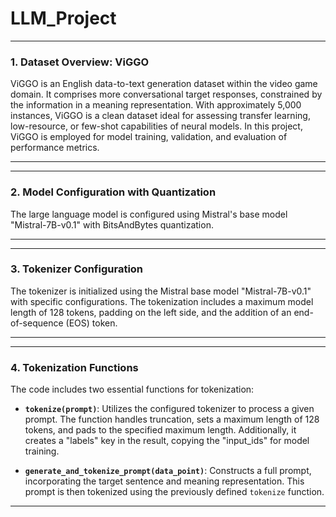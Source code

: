# LLM_Project

---

### 1. Dataset Overview: ViGGO

ViGGO is an English data-to-text generation dataset within the video game domain. It comprises more conversational target responses, constrained by the information in a meaning representation. With approximately 5,000 instances, ViGGO is a clean dataset ideal for assessing transfer learning, low-resource, or few-shot capabilities of neural models. In this project, ViGGO is employed for model training, validation, and evaluation of performance metrics.

---

---

### 2. Model Configuration with Quantization

The large language model is configured using Mistral's base model "Mistral-7B-v0.1" with BitsAndBytes quantization. 

---

---

### 3. Tokenizer Configuration

The tokenizer is initialized using the Mistral base model "Mistral-7B-v0.1" with specific configurations. The tokenization includes a maximum model length of 128 tokens, padding on the left side, and the addition of an end-of-sequence (EOS) token. 

---

---

### 4. Tokenization Functions

The code includes two essential functions for tokenization:

- **`tokenize(prompt)`**: Utilizes the configured tokenizer to process a given prompt. The function handles truncation, sets a maximum length of 128 tokens, and pads to the specified maximum length. Additionally, it creates a "labels" key in the result, copying the "input_ids" for model training.

- **`generate_and_tokenize_prompt(data_point)`**: Constructs a full prompt, incorporating the target sentence and meaning representation. This prompt is then tokenized using the previously defined `tokenize` function.

---


